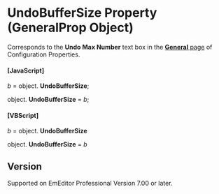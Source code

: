 # UndoBufferSize Property (GeneralProp Object)

Corresponds to the **Undo Max Number** text box in the
[**General** page](../../dlg/properties/general/index) of Configuration Properties.

#### \[JavaScript\]

_b_ =
object. **UndoBufferSize**;

object. **UndoBufferSize** = _b_;

#### \[VBScript\]

_b_ =
object. **UndoBufferSize**

object. **UndoBufferSize** = _b_

## Version

Supported on EmEditor Professional Version 7.00 or later.